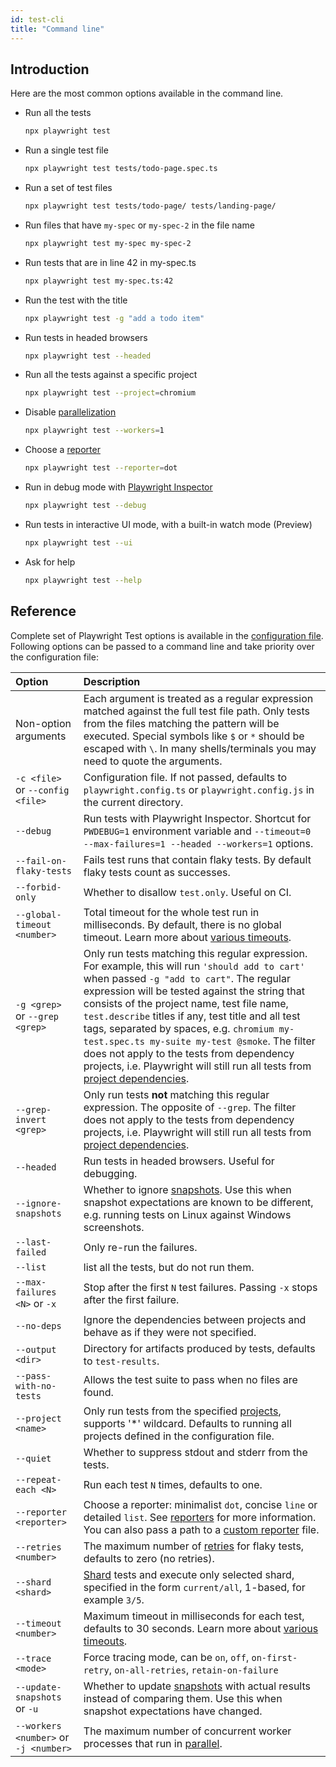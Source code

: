```yaml
---
id: test-cli
title: "Command line"
---
```


## Introduction

Here are the most common options available in the command line.

- Run all the tests
  ```bash
  npx playwright test
  ```

- Run a single test file
  ```bash
  npx playwright test tests/todo-page.spec.ts
  ```

- Run a set of test files
  ```bash
  npx playwright test tests/todo-page/ tests/landing-page/
  ```

- Run files that have `my-spec` or `my-spec-2` in the file name
  ```bash
  npx playwright test my-spec my-spec-2
  ```

- Run tests that are in line 42 in my-spec.ts
  ```bash
  npx playwright test my-spec.ts:42
  ```

- Run the test with the title
  ```bash
  npx playwright test -g "add a todo item"
  ```

- Run tests in headed browsers
  ```bash
  npx playwright test --headed
  ```

- Run all the tests against a specific project
  ```bash
  npx playwright test --project=chromium
  ```

- Disable [parallelization](./test-parallel.md)
  ```bash
  npx playwright test --workers=1
  ```

- Choose a [reporter](./test-reporters.md)
  ```bash
  npx playwright test --reporter=dot
  ```

- Run in debug mode with [Playwright Inspector](./debug.md)
  ```bash
  npx playwright test --debug
  ```

- Run tests in interactive UI mode, with a built-in watch mode (Preview)
  ```bash
  npx playwright test --ui
  ```

- Ask for help
  ```bash
  npx playwright test --help
  ```

## Reference

Complete set of Playwright Test options is available in the [configuration file](./test-use-options.md). Following options can be passed to a command line and take priority over the configuration file:

| Option | Description |
| :- | :- |
| Non-option arguments | Each argument is treated as a regular expression matched against the full test file path. Only tests from the files matching the pattern will be executed. Special symbols like `$` or `*` should be escaped with `\`. In many shells/terminals you may need to quote the arguments. |
| `-c <file>` or `--config <file>`| Configuration file. If not passed, defaults to `playwright.config.ts` or `playwright.config.js` in the current directory. |
| `--debug`| Run tests with Playwright Inspector. Shortcut for `PWDEBUG=1` environment variable and `--timeout=0 --max-failures=1 --headed --workers=1` options.|
| `--fail-on-flaky-tests` | Fails test runs that contain flaky tests. By default flaky tests count as successes. |
| `--forbid-only` | Whether to disallow `test.only`. Useful on CI.|
| `--global-timeout <number>` | Total timeout for the whole test run in milliseconds. By default, there is no global timeout. Learn more about [various timeouts](./test-timeouts.md).|
| `-g <grep>` or `--grep <grep>` | Only run tests matching this regular expression. For example, this will run `'should add to cart'` when passed `-g "add to cart"`.  The regular expression will be tested against the string that consists of the project name, test file name, `test.describe` titles if any, test title and all test tags, separated by spaces, e.g. `chromium my-test.spec.ts my-suite my-test @smoke`. The filter does not apply to the tests from dependency projects, i.e. Playwright will still run all tests from [project dependencies](./test-projects.md#dependencies). |
| `--grep-invert <grep>` | Only run tests **not** matching this regular expression. The opposite of `--grep`. The filter does not apply to the tests from dependency projects, i.e. Playwright will still run all tests from [project dependencies](./test-projects.md#dependencies).|
| `--headed` | Run tests in headed browsers. Useful for debugging. |
| `--ignore-snapshots` | Whether to ignore [snapshots](./test-snapshots.md). Use this when snapshot expectations are known to be different, e.g. running tests on Linux against Windows screenshots. |
| `--last-failed` | Only re-run the failures.|
| `--list` | list all the tests, but do not run them.|
| `--max-failures <N>` or `-x`| Stop after the first `N` test failures. Passing `-x` stops after the first failure.|
| `--no-deps` | Ignore the dependencies between projects and behave as if they were not specified. |
| `--output <dir>` | Directory for artifacts produced by tests, defaults to `test-results`. |
| `--pass-with-no-tests` | Allows the test suite to pass when no files are found. |
| `--project <name>` | Only run tests from the specified [projects](./test-projects.md), supports '*' wildcard. Defaults to running all projects defined in the configuration file.|
| `--quiet` | Whether to suppress stdout and stderr from the tests. |
| `--repeat-each <N>` | Run each test `N` times, defaults to one. |
| `--reporter <reporter>` | Choose a reporter: minimalist `dot`, concise `line` or detailed `list`. See [reporters](./test-reporters.md) for more information. You can also pass a path to a [custom reporter](./test-reporters.md#custom-reporters) file. |
| `--retries <number>` | The maximum number of [retries](./test-retries.md#retries) for flaky tests, defaults to zero (no retries). |
| `--shard <shard>` | [Shard](./test-parallel.md#shard-tests-between-multiple-machines) tests and execute only selected shard, specified in the form `current/all`, 1-based, for example `3/5`.|
| `--timeout <number>` | Maximum timeout in milliseconds for each test, defaults to 30 seconds. Learn more about [various timeouts](./test-timeouts.md).|
| `--trace <mode>` | Force tracing mode, can be `on`, `off`, `on-first-retry`, `on-all-retries`, `retain-on-failure` |
| `--update-snapshots` or `-u` | Whether to update [snapshots](./test-snapshots.md) with actual results instead of comparing them. Use this when snapshot expectations have changed.|
| `--workers <number>` or `-j <number>`| The maximum number of concurrent worker processes that run in [parallel](./test-parallel.md). |
